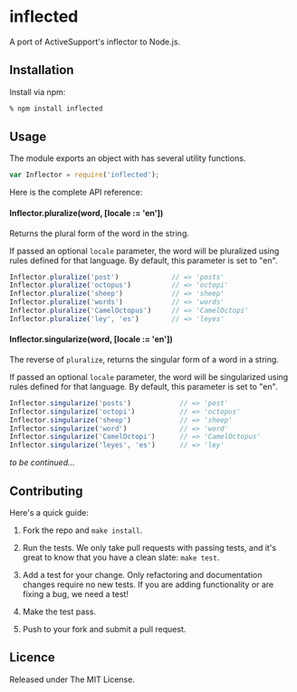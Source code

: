 # inflected

A port of ActiveSupport's inflector to Node.js.


## Installation

Install via npm:

```bash
% npm install inflected
```


## Usage

The module exports an object with has several utility functions.

```js
var Inflector = require('inflected');
```

Here is the complete API reference:


#### Inflector.pluralize(word, [locale := 'en'])

Returns the plural form of the word in the string.

If passed an optional `locale` parameter, the word will be
pluralized using rules defined for that language. By default,
this parameter is set to "en".

```js
Inflector.pluralize('post')             // => 'posts'
Inflector.pluralize('octopus')          // => 'octopi'
Inflector.pluralize('sheep')            // => 'sheep'
Inflector.pluralize('words')            // => 'words'
Inflector.pluralize('CamelOctopus')     // => 'CamelOctopi'
Inflector.pluralize('ley', 'es')        // => 'leyes'
```

#### Inflector.singularize(word, [locale := 'en'])

The reverse of `pluralize`, returns the singular form of a word in a
string.

If passed an optional `locale` parameter, the word will be
singularized using rules defined for that language. By default,
this parameter is set to "en".

```js
Inflector.singularize('posts')            // => 'post'
Inflector.singularize('octopi')           // => 'octopus'
Inflector.singularize('sheep')            // => 'sheep'
Inflector.singularize('word')             // => 'word'
Inflector.singularize('CamelOctopi')      // => 'CamelOctopus'
Inflector.singularize('leyes', 'es')      // => 'ley'
```


*to be continued...* 


## Contributing

Here's a quick guide:

1. Fork the repo and `make install`.

2. Run the tests. We only take pull requests with passing tests, and it's great to know that you have a clean slate: `make test`.

3. Add a test for your change. Only refactoring and documentation changes require no new tests. If you are adding functionality or are fixing a bug, we need a test!

4. Make the test pass.

5. Push to your fork and submit a pull request.


## Licence

Released under The MIT License.
